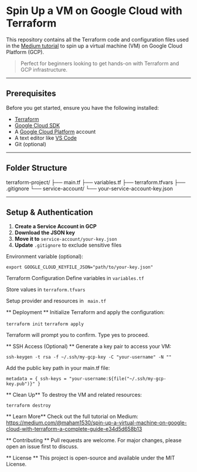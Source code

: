 # Spin Up a VM on Google Cloud with Terraform

This repository contains all the Terraform code and configuration files used in the [Medium tutorial](https://medium.com/your-article-link) to spin up a virtual machine (VM) on Google Cloud Platform (GCP).

> Perfect for beginners looking to get hands-on with Terraform and GCP infrastructure.

---

## Prerequisites

Before you get started, ensure you have the following installed:

- [Terraform](https://developer.hashicorp.com/terraform/downloads)
- [Google Cloud SDK](https://cloud.google.com/sdk/docs/install)
- A [Google Cloud Platform](https://cloud.google.com/) account
- A text editor like [VS Code](https://code.visualstudio.com/)
- Git (optional)

---

## Folder Structure

terraform-project/
├── main.tf
├── variables.tf
├── terraform.tfvars
├── .gitignore
└── service-account/
└── your-service-account-key.json


---

## Setup & Authentication

1. **Create a Service Account in GCP**
2. **Download the JSON key**
3. **Move it to** `service-account/your-key.json`
4. **Update** `.gitignore` to exclude sensitive files

Environment variable (optional):

` export GOOGLE_CLOUD_KEYFILE_JSON="path/to/your-key.json" `

Terraform Configuration
Define variables in ` variables.tf `

Store values in ` terraform.tfvars `

Setup provider and resources in ` main.tf`

** Deployment **
Initialize Terraform and apply the configuration:

` terraform init `
` terraform apply `

Terraform will prompt you to confirm. Type yes to proceed.

** SSH Access (Optional) **
Generate a key pair to access your VM:

` ssh-keygen -t rsa -f ~/.ssh/my-gcp-key -C "your-username" -N "" `

Add the public key path in your main.tf file:

`metadata = {
  ssh-keys = "your-username:${file("~/.ssh/my-gcp-key.pub")}"
}`

** Clean Up**
To destroy the VM and related resources:


`terraform destroy`

** Learn More**
Check out the full tutorial on Medium:
https://medium.com/@maham1530/spin-up-a-virtual-machine-on-google-cloud-with-terraform-a-complete-guide-e34d5d658b13

** Contributing **
Pull requests are welcome. For major changes, please open an issue first to discuss.

** License **
This project is open-source and available under the MIT License.